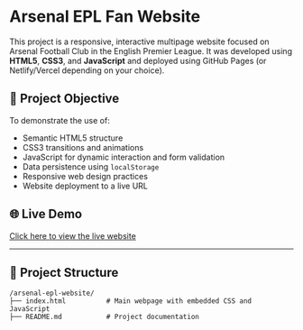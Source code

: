 # Arsenal EPL Fan Website

This project is a responsive, interactive multipage website focused on Arsenal Football Club in the English Premier League. It was developed using **HTML5**, **CSS3**, and **JavaScript** and deployed using GitHub Pages (or Netlify/Vercel depending on your choice).

## 🧠 Project Objective

To demonstrate the use of:
- Semantic HTML5 structure
- CSS3 transitions and animations
- JavaScript for dynamic interaction and form validation
- Data persistence using `localStorage`
- Responsive web design practices
- Website deployment to a live URL

## 🌐 Live Demo

[Click here to view the live website](https://loribrian.github.io/my-multipage-website/)

---

## 📁 Project Structure

```plaintext
/arsenal-epl-website/
├── index.html          # Main webpage with embedded CSS and JavaScript
├── README.md           # Project documentation
